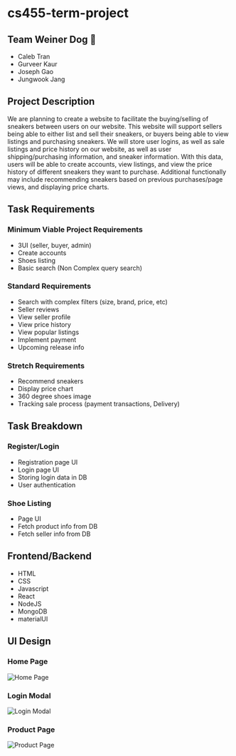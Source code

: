 # cs455-term-project

## Team Weiner Dog :dog: ##
* Caleb Tran 
* Gurveer Kaur 
* Joseph Gao
* Jungwook Jang 

## Project Description ##

We are planning to create a website to facilitate the buying/selling of sneakers between users on our website. This website will support sellers being able to either list and sell their sneakers, or buyers being able to view listings and purchasing sneakers. We will store user logins, as well as sale listings and price history on our website, as well as user shipping/purchasing information, and sneaker information. With this data, users will be able to create accounts, view listings, and view the price history of different sneakers they want to purchase. Additional functionally may include recommending sneakers based on previous purchases/page views, and displaying price charts.  

## Task Requirements ##

### Minimum Viable Project Requirements ###
* 3UI (seller, buyer, admin)
* Create accounts
* Shoes listing
* Basic search (Non Complex query search)

### Standard Requirements ###
* Search with complex filters (size, brand, price, etc)
* Seller reviews 
* View seller profile
* View price history 
* View popular listings 
* Implement payment
* Upcoming release info

### Stretch Requirements ###
* Recommend sneakers
* Display price chart
* 360 degree shoes image
* Tracking sale process (payment transactions, Delivery)

## Task Breakdown ##

### Register/Login ### 
* Registration page UI 
* Login page UI 
* Storing login data in DB
* User authentication

### Shoe Listing ### 
* Page UI 
* Fetch product info from DB
* Fetch seller info from DB 

## Frontend/Backend ## 
* HTML 
* CSS 
* Javascript 
* React
* NodeJS 
* MongoDB
* materialUI 

## UI Design ## 

### Home Page ###

![Home Page](https://user-images.githubusercontent.com/44458556/119916175-e2cae480-bf18-11eb-91d9-eb23e3bb659b.png)

### Login Modal ### 

![Login Modal](https://user-images.githubusercontent.com/44458556/119916332-2faebb00-bf19-11eb-8a2c-b7d41347c6ea.png)

### Product Page ### 

![Product Page](https://user-images.githubusercontent.com/44458556/119916396-4ce38980-bf19-11eb-97bf-d565bb0cccf7.png)


